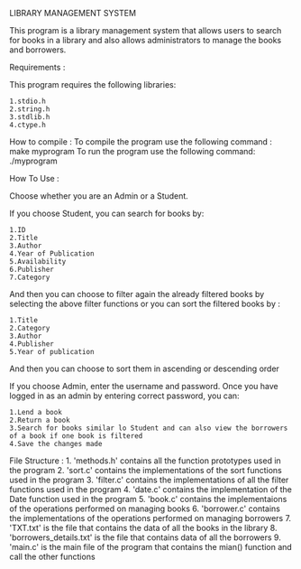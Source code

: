 LIBRARY MANAGEMENT SYSTEM 

This program is a library management system that allows users to search for books in a library and also allows administrators to manage the books and borrowers.

Requirements :

This program requires the following libraries:

    1.stdio.h
    2.string.h
    3.stdlib.h
    4.ctype.h

How to compile :
    To compile the program use the following command : 
    make myprogram
    To run the program use the following command:
    ./myprogram


How To Use :

Choose whether you are an Admin or a Student.

If you choose Student, you can search for books by:

    1.ID
    2.Title
    3.Author
    4.Year of Publication
    5.Availability
    6.Publisher
    7.Category
    
And then you can choose to filter again the already filtered books by selecting the above filter functions or you can sort the filtered books by :

    1.Title
    2.Category
    3.Author
    4.Publisher
    5.Year of publication
And then you can choose to sort them in ascending or descending order   
 
If you choose Admin, enter the username and password.
Once you have logged in as an admin by entering correct password, you can:

    1.Lend a book
    2.Return a book
    3.Search for books similar lo Student and can also view the borrowers of a book if one book is filtered 
    4.Save the changes made

File Structure  :
    1. 'methods.h' contains all the function prototypes used in the program 
    2. 'sort.c'  contains the implementations of the sort functions used in the program 
    3. 'filter.c' contains the implementations of all the filter functions used in the program 
    4. 'date.c' contains the implementation of the Date function used in the program 
    5. 'book.c' contains the implementaions of the operations performed on managing books
    6. 'borrower.c' contains the implementations of the operations performed on managing borrowers
    7. 'TXT.txt' is the file that contains the data of all the books in the library
    8. 'borrowers_details.txt' is the file that contains data of all the borrowers
    9. 'main.c' is the main file of the program that contains the mian() function and call the other functions
